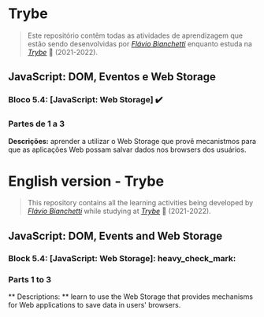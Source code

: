 
# Trybe

> Este repositório contêm todas as atividades de aprendizagem que estão sendo desenvolvidas por  _[Flávio Bianchetti](https://www.linkedin.com/in/flaviobianchetti/)_ enquanto estuda na _[Trybe](https://www.betrybe.com/)_ :rocket: (2021-2022).

## JavaScript: DOM, Eventos e Web Storage


### Bloco 5.4: [JavaScript: Web Storage] :heavy_check_mark:

### Partes de 1 a 3

**Descrições:**  aprender a utilizar o Web Storage que provê mecanistmos para que as aplicações Web possam salvar dados nos browsers dos usuários.

# English version - Trybe

> This repository contains all the learning activities being developed by _[Flávio Bianchetti](https://www.linkedin.com/in/flaviobianchetti/)_ while studying at _[Trybe](https://www.betrybe.com/)_ :rocket: (2021-2022).

## JavaScript: DOM, Events and Web Storage


### Block 5.4: [JavaScript: Web Storage]: heavy_check_mark:

### Parts 1 to 3

** Descriptions: ** learn to use the Web Storage that provides mechanisms for Web applications to save data in users' browsers.